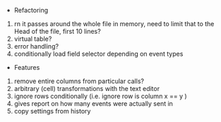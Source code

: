 * Refactoring
1. rn it passes around the whole file in memory, need to limit that to the Head of the file, first 10 lines?
  3. virtual table?
4. error handling?
5. conditionally load field selector depending on event types

* Features
1. remove entire columns from particular calls?
2. arbitrary (cell) transformations with the text editor
3. ignore rows conditionally (i.e. ignore row is column x == y )
4. gives report on how many events were actually sent in
5. copy settings from history
